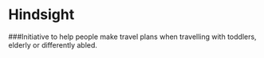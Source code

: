 # Hindsight

###Initiative to help people make travel plans when travelling with toddlers, elderly or differently abled.

